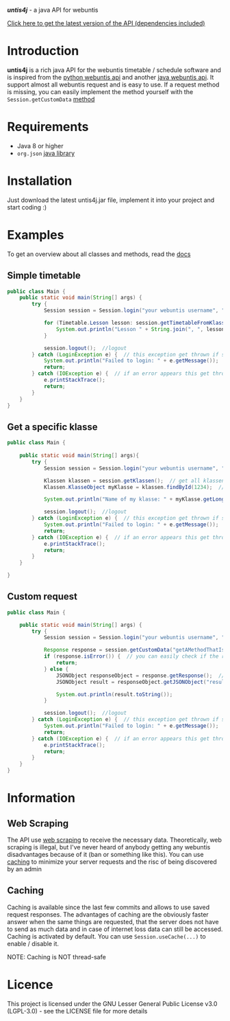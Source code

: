 **_untis4j_** - a java API for webuntis

[Click here to get the latest version of the API (dependencies included)](https://github.com/ByteDream/untis4j/releases/download/v1.0/untis4j-1.0.jar)

# Introduction

**untis4j** is a rich java API for the webuntis timetable / schedule software and is inspired from the [python webuntis api](https://github.com/python-webuntis/python-webuntis)
and another [java webuntis api](https://github.com/FearlessTobi/WebUntis-Java).
It support almost all webuntis request and is easy to use. If a request method is missing,
you can easily implement the method yourself with the `Session.getCustomData` [method](#Custom-request)

# Requirements

- Java 8 or higher
- `org.json` [java library](https://github.com/stleary/JSON-java)

# Installation

Just download the latest untis4j.jar file, implement it into your project and start coding :)

# Examples

To get an overview about all classes and methods, read the [docs](https://bytedream.github.io/untis4j/)

## Simple timetable

```java
public class Main {
    public static void main(String[] args) {
        try { 
            Session session = Session.login("your webuntis username", "your webuntis password", "webuntis.grupet.at", "demo_inf");  // create a new webuntis session

            for (Timetable.Lesson lesson: session.getTimetableFromKlasseId(LocalDate.now(), LocalDate.now())) {  // get the timetable and loop over it
                System.out.println("Lesson " + String.join(", ", lesson.getSubjectIds()) + " from " + lesson.getStartTime() + " to " + lesson.getEndTime());  // print the subject and the lesson time (from x to y)
            }

            session.logout();  //logout
        } catch (LoginException e) {  // this exception get thrown if something went wrong with Session.login
            System.out.println("Failed to login: " + e.getMessage());
            return;
        } catch (IOException e) {  // if an error appears this get thrown
            e.printStackTrace();
            return;
        }
    }
}
```

## Get a specific klasse

```java
public class Main {
    
    public static void main(String[] args){
        try { 
            Session session = Session.login("your webuntis username", "your webuntis password", "webuntis.grupet.at", "demo_inf");  // creates a new webuntis session

            Klassen klassen = session.getKlassen();  // get all klassen which are registered on the server
            Klassen.KlasseObject myKlasse = klassen.findById(1234);  // find an klasse by its id

            System.out.println("Name of my klasse: " + myKlasse.getLongName());

            session.logout();  //logout
        } catch (LoginException e) {  // this exception get thrown if something went wrong with Session.login
            System.out.println("Failed to login: " + e.getMessage());
            return;
        } catch (IOException e) {  // if an error appears this get thrown
            e.printStackTrace();
            return;
        }
    }

}
```

## Custom request

```java
public class Main {

    public static void main(String[] args) {
        try { 
            Session session = Session.login("your webuntis username", "your webuntis password", "webuntis.grupet.at", "demo_inf");  // creates a new webuntis session

            Response response = session.getCustomData("getAMethodThatIsNotImplemented");  // requests the custom method
            if (response.isError()) {  // you can easily check if the response contains an error
                return;
            } else {
                JSONObject responseObject = response.getResponse();  //get the response...
                JSONObject result = responseObject.getJSONObject("result"); //...and read it

                System.out.println(result.toString());
            }

            session.logout();  //logout
        } catch (LoginException e) {  // this exception get thrown if something went wrong with Session.login
            System.out.println("Failed to login: " + e.getMessage());
            return;
        } catch (IOException e) {  // if an error appears this get thrown
            e.printStackTrace();
            return;
        }
    }
}
```

# Information

## Web Scraping

The API use [web scraping](https://en.wikipedia.org/wiki/Web_scraping) to receive the necessary data.
Theoretically, web scraping is illegal, but I've never heard of anybody getting any webuntis disadvantages because of it (ban or something like this).
You can use [caching](#Caching) to minimize your server requests and the risc of being discovered by an admin

## Caching

Caching is available since the last few commits and allows to use saved request responses.
The advantages of caching are the obviously faster answer when the same things are requested, that the server does not have to send as much data and in case of internet loss data can still be accessed.
Caching is activated by default. You can use `Session.useCache(...)` to enable / disable it.

NOTE: Caching is NOT thread-safe

# Licence

This project is licensed under the GNU Lesser General Public License v3.0 (LGPL-3.0) - see the LICENSE file for more details
